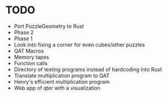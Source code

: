 # TODO

- Port PuzzleGeometry to Rust
- Phase 2
- Phase 1
- Look into fixing a corner for even cubes/other puzzles
- QAT Macros
- Memory tapes
- Function calls
- Directory of testing programs instead of hardcoding into Rust
- Translate multiplication program to QAT
- Henry's efficient multiplication program
- Web app of qter with a visualization
